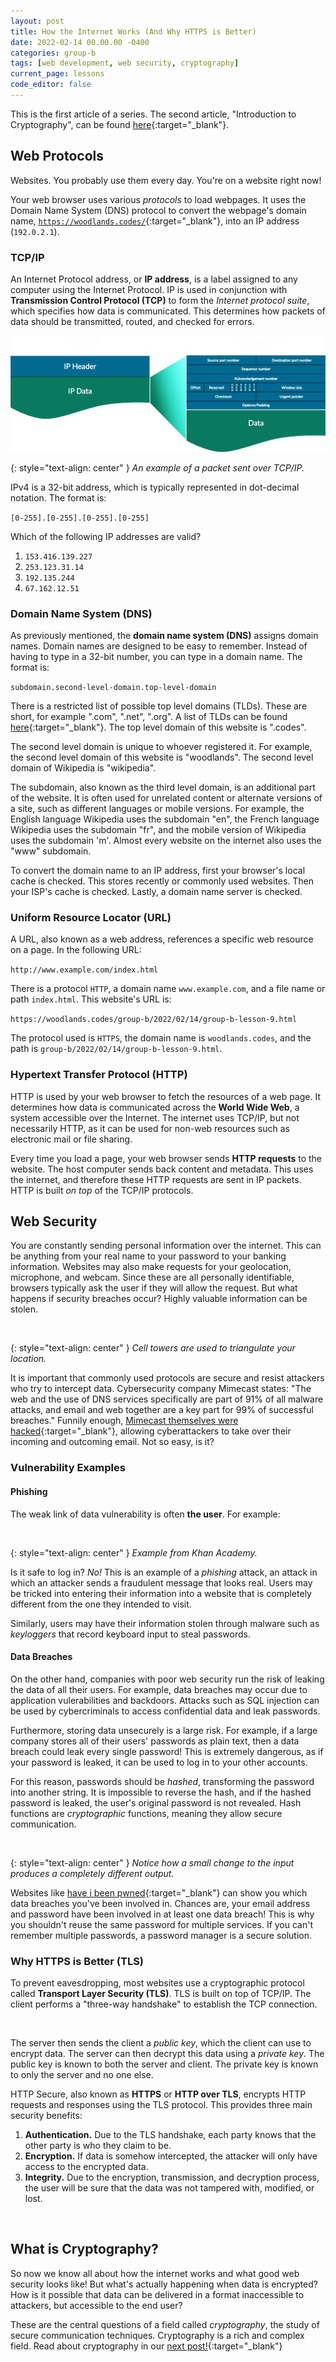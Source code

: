 ```yaml
---
layout: post
title: How the Internet Works (And Why HTTPS is Better)
date: 2022-02-14 00.00.00 -0400
categories: group-b
tags: [web development, web security, cryptography]
current_page: lessons
code_editor: false
---
```


This is the first article of a series. The second article, "Introduction to Cryptography", can be found [here](https://woodlands.codes/group-b/2022/02/14/group-b-lesson-10.html){:target="_blank"}.

## Web Protocols

Websites. You probably use them every day. You're on a website right now!

Your web browser uses various *protocols* to load webpages. It uses the Domain Name System (DNS) protocol to convert the webpage's domain name, [`https://woodlands.codes/`](https://woodlands.codes/){:target="_blank"}, into an IP address (`192.0.2.1`).

### TCP/IP

An Internet Protocol address, or **IP address**, is a label assigned to any computer using the Internet Protocol. IP is used in conjunction with **Transmission Control Protocol (TCP)** to form the *Internet protocol suite*, which specifies how data is communicated. This determines how packets of data should be transmitted, routed, and checked for errors.

<img src="/assets/img/group-b/lesson-9/packet.png" alt="" class="img-transparency">

{: style="text-align: center" }
*An example of a packet sent over TCP/IP.*

IPv4 is a 32-bit address, which is typically represented in dot-decimal notation. The format is:

`[0-255].[0-255].[0-255].[0-255]`

Which of the following IP addresses are valid?
1. `153.416.139.227`
2. `253.123.31.14`
3. `192.135.244`
4. `67.162.12.51`

### Domain Name System (DNS)

As previously mentioned, the **domain name system (DNS)** assigns domain names. Domain names are designed to be easy to remember. Instead of having to type in a 32-bit number, you can type in a domain name. The format is:

```subdomain.second-level-domain.top-level-domain```

There is a restricted list of possible top level domains (TLDs). These are short, for example ".com", ".net", ".org". A list of TLDs can be found [here](https://en.wikipedia.org/wiki/List_of_Internet_top-level_domains){:target="_blank"}. The top level domain of this website is ".codes".

The second level domain is unique to whoever registered it. For example, the second level domain of this website is "woodlands". The second level domain of Wikipedia is "wikipedia".

The subdomain, also known as the third level domain, is an additional part of the website. It is often used for unrelated content or alternate versions of a site, such as different languages or mobile versions. For example, the English language Wikipedia uses the subdomain "en", the French language Wikipedia uses the subdomain "fr", and the mobile version of Wikipedia uses the subdomain 'm'. Almost every website on the internet also uses the "www" subdomain.

To convert the domain name to an IP address, first your browser's local cache is checked. This stores recently or commonly used websites. Then your ISP's cache is checked. Lastly, a domain name server is checked.

### Uniform Resource Locator (URL)

A URL, also known as a web address, references a specific web resource on a page. In the following URL:

`http://www.example.com/index.html`

There is a protocol `HTTP`, a domain name `www.example.com`, and a file name or path `index.html`. This website's URL is:

`https://woodlands.codes/group-b/2022/02/14/group-b-lesson-9.html`

The protocol used is `HTTPS`, the domain name is `woodlands.codes`, and the path is `group-b/2022/02/14/group-b-lesson-9.html`.

### Hypertext Transfer Protocol (HTTP)

HTTP is used by your web browser to fetch the resources of a web page. It determines how data is communicated across the **World Wide Web**, a system accessible over the Internet. The internet uses TCP/IP, but not necessarily HTTP, as it can be used for non-web resources such as electronic mail or file sharing.

Every time you load a page, your web browser sends **HTTP requests** to the website. The host computer sends back content and metadata. This uses the internet, and therefore these HTTP requests are sent in IP packets. HTTP is built *on top* of the TCP/IP protocols.

## Web Security

You are constantly sending personal information over the internet. This can be anything from your real name to your password to your banking information. Websites may also make requests for your geolocation, microphone, and webcam. Since these are all personally identifiable, browsers typically ask the user if they will allow the request. But what happens if security breaches occur? Highly valuable information can be stolen.

<img src="/assets/img/group-b/lesson-9/celltower.png" alt="" class="post-img-large img-transparency">

{: style="text-align: center" }
*Cell towers are used to triangulate your location.*

It is important that commonly used protocols are secure and resist attackers who try to intercept data. Cybersecurity company Mimecast states: "The web and the use of DNS services specifically are part of 91% of all malware attacks, and email and web together are a key part for 99% of successful breaches." Funnily enough, [Mimecast themselves were hacked](https://threatpost.com/mimecast-certificate-microsoft-supply-chain-attack/162965/){:target="_blank"}, allowing cyberattackers to take over their incoming and outcoming email. Not so easy, is it?

### Vulnerability Examples

#### Phishing

The weak link of data vulnerability is often **the user**. For example:

<img src="/assets/img/group-b/lesson-9/phishing.png" alt="" class="post-img-large img-transparency">

{: style="text-align: center" }
*Example from Khan Academy.*

Is it safe to log in? *No!* This is an example of a *phishing* attack, an attack in which an attacker sends a fraudulent message that looks real. Users may be tricked into entering their information into a website that is completely different from the one they intended to visit.

Similarly, users may have their information stolen through malware such as *keyloggers* that record keyboard input to steal passwords.

#### Data Breaches

On the other hand, companies with poor web security run the risk of leaking the data of all their users. For example, data breaches may occur due to application vulerabilities and backdoors. Attacks such as SQL injection can be used by cybercriminals to access confidential data and leak passwords.

Furthermore, storing data unsecurely is a large risk. For example, if a large company stores all of their users' passwords as plain text, then a data breach could leak every single password! This is extremely dangerous, as if your password is leaked, it can be used to log in to your other accounts.

For this reason, passwords should be *hashed*, transforming the password into another string. It is impossible to reverse the hash, and if the hashed password is leaked, the user's original password is not revealed. Hash functions are *cryptographic* functions, meaning they allow secure communication.

<img src="/assets/img/group-b/lesson-9/hashfunction.png" alt="" class="post-img-large img-transparency">

{: style="text-align: center" }
*Notice how a small change to the input produces a completely different output.*

Websites like [have i been pwned](https://haveibeenpwned.com/){:target="_blank"} can show you which data breaches you've been involved in. Chances are, your email address and password have been involved in at least one data breach! This is why you shouldn't reuse the same password for multiple services. If you can't remember multiple passwords, a password manager is a secure solution.

### Why HTTPS is Better (TLS)

To prevent eavesdropping, most websites use a cryptographic protocol called **Transport Layer Security (TLS)**. TLS is built on top of TCP/IP. The client performs a "three-way handshake" to establish the TCP connection.

<img src="/assets/img/group-b/lesson-9/TCP handshake.svg" alt="" class="post-img-large img-transparency">

The server then sends the client a *public key*, which the client can use to encrypt data. The server can then decrypt this data using a *private key*. The public key is known to both the server and client. The private key is known to only the server and no one else.

HTTP Secure, also known as **HTTPS** or **HTTP over TLS**, encrypts HTTP requests and responses using the TLS protocol. This provides three main security benefits:

1. **Authentication.** Due to the TLS handshake, each party knows that the other party is who they claim to be.
2. **Encryption.** If data is somehow intercepted, the attacker will only have access to the encrypted data.
3. **Integrity.** Due to the encryption, transmission, and decryption process, the user will be sure that the data was not tampered with, modified, or lost.

<img src="/assets/img/group-b/lesson-9/https.png" alt="" class="post-img-large img-transparency">

## What is Cryptography?

So now we know all about how the internet works and what good web security looks like! But what's actually happening when data is encrypted? How is it possible that data can be delivered in a format inaccessible to attackers, but accessible to the end user?

These are the central questions of a field called *cryptography*, the study of secure communication techniques. Cryptography is a rich and complex field. Read about cryptography in our [next post!](https://woodlands.codes/group-b/2022/02/14/group-b-lesson-10.html){:target="_blank"}